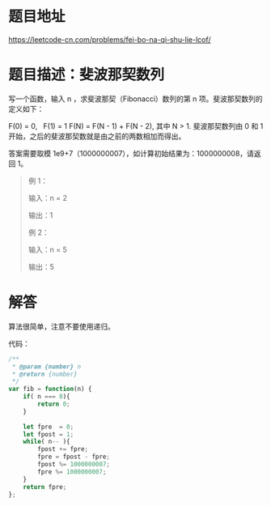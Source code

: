 # 题目地址
https://leetcode-cn.com/problems/fei-bo-na-qi-shu-lie-lcof/

# 题目描述：斐波那契数列

写一个函数，输入 n ，求斐波那契（Fibonacci）数列的第 n 项。斐波那契数列的定义如下：

F(0) = 0,   F(1) = 1
F(N) = F(N - 1) + F(N - 2), 其中 N > 1.
斐波那契数列由 0 和 1 开始，之后的斐波那契数就是由之前的两数相加而得出。

答案需要取模 1e9+7（1000000007），如计算初始结果为：1000000008，请返回 1。

>例 1：
>
>输入：n = 2
>
>输出：1
>
>例 2：
>
>输入：n = 5
>
>输出：5

# 解答

算法很简单，注意不要使用递归。

代码：
```javascript
/**
 * @param {number} n
 * @return {number}
 */
var fib = function(n) {
    if( n === 0){
        return 0;        
    }
    
    let fpre  = 0;
    let fpost = 1;
    while( n-- ){
        fpost += fpre;
        fpre = fpost - fpre;
        fpost %= 1000000007;
        fpre %= 1000000007;
    }
    return fpre;
};
```
